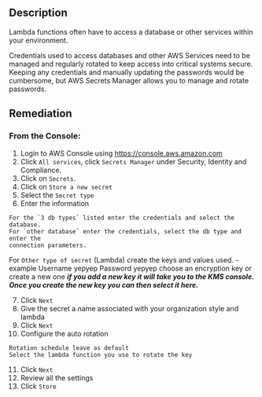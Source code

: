 ## Description

Lambda functions often have to access a database or other services within your environment.

Credentials used to access databases and other AWS Services need to be managed and regularly rotated to keep access into critical systems secure. Keeping any credentials and manually updating the passwords would be cumbersome, but AWS Secrets Manager allows you to manage and rotate passwords.

## Remediation

### From the Console:

1. Login to AWS Console using https://console.aws.amazon.com
2. Click `All services`, click `Secrets Manager` under Security, Identity and Compliance.
3. Click on `Secrets`.
4. Click on `Store a new secret`
5. Select the `Secret type`
6. Enter the information

```
For the `3 db types` listed enter the credentials and select the database.
For `other database` enter the credentials, select the db type and enter the
connection parameters.
```

For `Other type of secret` (Lambda) create the keys and values used. - example
Username yepyep Password yepyep choose an encryption key or create a new one ***if you add a new key it will take you to the KMS console. Once you create the new key you can then select it here.***

7. Click `Next`
8. Give the secret a name associated with your organization style and lambda
9. Click `Next`
10. Configure the auto rotation

```
Rotation schedule leave as default
Select the lambda function you use to rotate the key
```

11. Click `Next`
12. Review all the settings
13. Click `Store`
